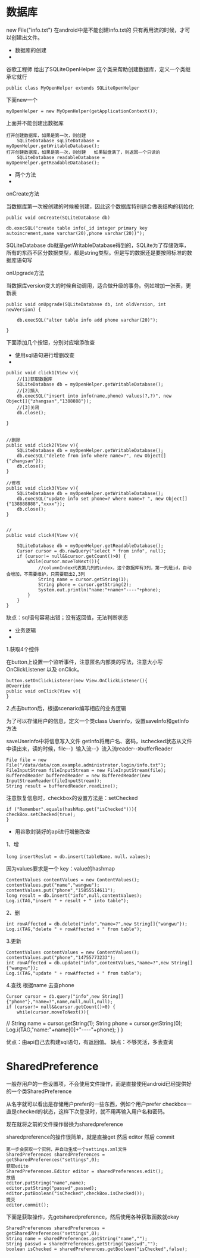# 数据库 #

new File("info.txt")
在android中是不能创建info.txt的
只有再用流的时候，才可以创建出文件。




- 数据库的创建
- 
谷歌工程师 给出了SQLiteOpenHelper 这个类来帮助创建数据库，定义一个类继承它就行

    public class MyOpenHelper extends SQLiteOpenHelper

下面new一个

	myOpenHelper = new MyOpenHelper(getApplicationContext());
上面并不能创建出数据库

    打开创建数据库，如果是第一次，则创建
    	SQLiteDatabase sqLiteDatabase = myOpenHelper.getWritableDatabase();
    打开创建数据库，如果是第一次，则创建   如果磁盘满了，则返回一个只读的
    	SQLiteDatabase readableDatabase = myOpenHelper.getReadableDatabase();
    



- 两个方法
- 
onCreate方法

当数据库第一次被创建的时候被创建，因此这个数据库特别适合做表结构的初始化

	public void onCreate(SQLiteDatabase db) 

	db.execSQL("create table info(_id integer primary key autoincrement,name varchar(20),phone varchar(20))");

SQLiteDatabase db就是getWritableDatabase得到的，SQLite为了存储效率，所有的东西不区分数据类型，都是string类型。但是写的数据还是要按照标准的数据库语句写

onUpgrade方法

当数据库version变大的时候自动调用，适合做升级的事务。例如增加一张表，更新表

	public void onUpgrade(SQLiteDatabase db, int oldVersion, int newVersion) {

		db.execSQL("alter table info add phone varchar(20)");
		
	}

下面添加几个按钮，分别对应增添改查



- 使用sql语句进行增删改查
- 

	public void click1(View v){
		//[1]获取数据库
		SQLiteDatabase db = myOpenHelper.getWritableDatabase();
		//[2]插入
		db.execSQL("insert into info(name,phone) values(?,?)", new Object[]{"zhangsan","1388888"});
		//[3]关闭
		db.close();
		
	}
	
	
	//删除
	public void click2(View v){
		SQLiteDatabase db = myOpenHelper.getWritableDatabase();
		db.execSQL("delete from info where name=?", new Object[]{"zhangsan"});
		db.close();
	}
	
	//修改
	public void click3(View v){
		SQLiteDatabase db = myOpenHelper.getWritableDatabase();
		db.execSQL("update info set phone=? where name=? ", new Object[]{"138888888","xxxx"});
		db.close();
	}
	
	
	//
	public void click4(View v){
		
		SQLiteDatabase db = myOpenHelper.getReadableDatabase();
		Cursor cursor = db.rawQuery("select * from info", null);
		if (cursor!= null&&cursor.getCount()>0) {
			while(cursor.moveToNext()){
				//columnIndex代表第几列的index，这个数据库有3列，第一列是id，自动会增加，不需要维护，只需要取出2,3列
				String name = cursor.getString(1);
				String phone = cursor.getString(2);
				System.out.println("name:"+name+"----"+phone);
			}
		}
	}


缺点：sql语句容易出错；没有返回值，无法判断状态



- 业务逻辑
- 
1.获取4个控件

在button上设置一个监听事件，注意匿名内部类的写法，注意大小写OnClickListener 以及 onClick。

	button.setOnClickListener(new View.OnClickListener(){
	@Override
	public void onClick(View v){
	}


2.点击button后，根据scenario编写相应的业务逻辑

为了可以存储用户的信息，定义一个类class Userinfo，设置saveInfo和getInfo方法

saveUserInfo中将信息写入文件
getInfo将用户名、密码，ischecked状态从文件中读出来，读的时候，file--》输入流--》流入流reader--》bufferReader

    File file = new File("/data/data/com.example.administrator.login/info.txt");
    FileInputStream fileInputStream = new FileInputStream(file);
    BufferedReader bufferedReader = new BufferedReader(new InputStreamReader(fileInputStream));
    String result = bufferedReader.readLine();

注意恢复信息时，checkbox的设置方法是：setChecked

    if ("Remember".equals(hashMap.get("isChecked"))){
    checkBox.setChecked(true);
    }


- 用谷歌封装好的api进行增删改查

1、增

    long insertReslut = db.insert(tableName，null，values);

因为values要求是一个 key：value的hashmap

	ContentValues contentValues = new ContentValues();
	contentValues.put("name","wangwu");
	contentValues.put("phone","15855514611");
	long result = db.insert("info",null,contentValues);
	Log.i(TAG,"insert " + result + " into table");


2、删

	int rowAffected = db.delete("info","name=?",new String[]{"wangwu"});
	Log.i(TAG,"delete " + rowAffected + " from table");

3.更新

	ContentValues contentValues = new ContentValues();
	contentValues.put("phone","14755773233");
	int rowAffected = db.update("info",contentValues,"name=?",new String[]{"wangwu"});
	Log.i(TAG,"update " + rowAffected + " from table");


4.查找
根据name 去查phone

	Cursor cursor = db.query("info",new String[]{"phone"},"name=?",name,null,null,null);
	if (cursor!= null&&cursor.getCount()>0) {
		while(cursor.moveToNext()){
//				String name = cursor.getString(1);
			String phone = cursor.getString(0);
			Log.i(TAG,"name:"+name[0]+"----"+phone);
		}
	}

优点：由api自己去构建sql语句，有返回值。
缺点：不够灵活，多表查询



# SharedPreference #


一般存用户的一些设置项，不会使用文件操作，而是直接使用android已经提供好的一个类SharedPreference

从名字就可以看出是存储用户prefer的一些东西，例如个用户prefer checkbox一直是checked的状态，这样下次登录时，就不用再输入用户名和密码。

现在就将之前的文件操作替换为sharedpreference

sharedpreference的操作很简单，就是直接get 然后 editor 然后 commit


    第一步会获取一个实例，并自动生成一个settings.xml文件
	SharedPreferences sharedPreferences = getSharedPreferences("settings",0);
	获取edito
    SharedPreferences.Editor editor = sharedPreferences.edit();
	放值
	editor.putString("name",name);
	editor.putString("passwd",passwd);
	editor.putBoolean("isChecked",checkBox.isChecked());
	提交
    editor.commit();

下面是获取操作，先getsharedpreference，然后使用各种获取函数就okay

    SharedPreferences sharedPreferences = getSharedPreferences("settings",0);
    String name = sharedPreferences.getString("name","");
    String passwd = sharedPreferences.getString("passwd","");
    boolean isChecked = sharedPreferences.getBoolean("isChecked",false);


